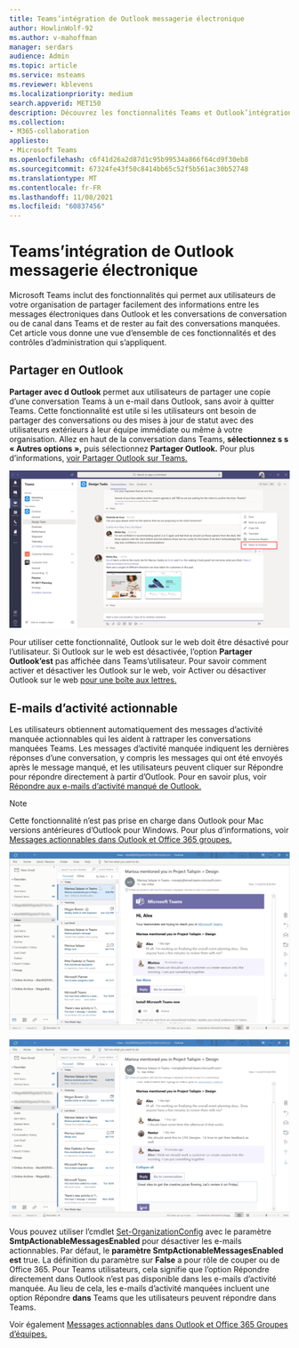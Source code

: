 ```yaml
---
title: Teams’intégration de Outlook messagerie électronique
author: HowlinWolf-92
ms.author: v-mahoffman
manager: serdars
audience: Admin
ms.topic: article
ms.service: msteams
ms.reviewer: kblevens
ms.localizationpriority: medium
search.appverid: MET150
description: Découvrez les fonctionnalités Teams et Outlook’intégration de la messagerie électronique, notamment les fonctionnalités qui letaient les utilisateurs à partager des informations entre les messages électroniques dans Outlook et les conversations ou les conversations de canal dans Teams.
ms.collection:
- M365-collaboration
appliesto:
- Microsoft Teams
ms.openlocfilehash: c6f41d26a2d87d1c95b99534a866f64cd9f30eb8
ms.sourcegitcommit: 67324fe43f50c8414bb65c52f5b561ac30b52748
ms.translationtype: MT
ms.contentlocale: fr-FR
ms.lasthandoff: 11/08/2021
ms.locfileid: "60837456"
---
```

# <a name="teams-and-outlook-email-integration"></a>Teams’intégration de Outlook messagerie électronique

Microsoft Teams inclut des fonctionnalités qui permet aux utilisateurs de votre organisation de partager facilement des informations entre les messages électroniques dans Outlook et les conversations de conversation ou de canal dans Teams et de rester au fait des conversations manquées. Cet article vous donne une vue d’ensemble de ces fonctionnalités et des contrôles d’administration qui s’appliquent.

## <a name="share-to-outlook"></a>Partager en Outlook

**Partager avec d Outlook** permet aux utilisateurs de partager une copie d’une conversation Teams à un e-mail dans Outlook, sans avoir à quitter Teams. Cette fonctionnalité est utile si les utilisateurs ont besoin de partager des conversations ou des mises à jour de statut avec des utilisateurs extérieurs à leur équipe immédiate ou même à votre organisation. Allez en haut de la conversation dans Teams, **sélectionnez s s « Autres options »,** puis sélectionnez **Partager Outlook.**  Pour plus d’informations, [voir Partager Outlook sur Teams.](https://support.office.com/article/share-to-outlook-from-teams-f9dabbe9-9e9b-4e35-99dd-2eeeb67c4f6d)

![Capture d’écran montrant la fonctionnalité Partager Outlook’Teams.](media/share-to-outlook.png)

Pour utiliser cette fonctionnalité, Outlook sur le web doit être désactivé pour l’utilisateur. Si Outlook sur le web est désactivée, l’option **Partager Outlook’est** pas affichée dans Teams’utilisateur. Pour savoir comment activer et désactiver les Outlook sur le web, voir Activer ou désactiver Outlook sur le web [pour une boîte aux lettres.](/exchange/recipients-in-exchange-online/manage-user-mailboxes/enable-or-disable-outlook-web-app)

## <a name="actionable-activity-emails"></a>E-mails d’activité actionnable

Les utilisateurs obtiennent automatiquement des messages d’activité manquée actionnables qui les aident à rattraper les conversations manquées Teams. Les messages d’activité manquée indiquent les dernières réponses d’une conversation, y compris  les messages qui ont été envoyés après le message manqué, et les utilisateurs peuvent cliquer sur Répondre pour répondre directement à partir d’Outlook. Pour en savoir plus, voir [Répondre aux e-mails d’activité manqué de Outlook.](https://support.office.com/article/reply-to-missed-activity-emails-from-outlook-bc0cf587-db26-4946-aac7-8eebd84f1381) 

> [!NOTE]
> Cette fonctionnalité n’est pas prise en charge dans Outlook pour Mac versions antérieures d’Outlook pour Windows. Pour plus d’informations, voir [Messages actionnables dans Outlook et Office 365 groupes.](/outlook/actionable-messages/)

![Capture d’écran montrant un e-mail d’activité manquée.](media/missed-activity-email.png)

![Capture d’écran montrant comment répondre à un e-mail d’activité manquée.](media/missed-activity-email-reply.png)

Vous pouvez utiliser l’cmdlet [Set-OrganizationConfig](/powershell/module/exchange/organization/set-organizationconfig) avec le paramètre **SmtpActionableMessagesEnabled** pour désactiver les e-mails actionnables. Par défaut, le **paramètre SmtpActionableMessagesEnabled** **est** true. La définition du paramètre sur **False** a pour rôle de couper ou de Office 365. Pour Teams utilisateurs, cela signifie  que l’option Répondre directement dans Outlook n’est pas disponible dans les e-mails d’activité manquée. Au lieu de cela, les e-mails d’activité manquées incluent une option Répondre **dans** Teams que les utilisateurs peuvent répondre dans Teams.

Voir également [Messages actionnables dans Outlook et Office 365 Groupes d’équipes.](/outlook/actionable-messages/)
